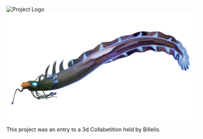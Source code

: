 ![Project Logo](Random/r5.png)
![Project Logo](Random/m2.png)

This project was an entry to a 3d Collabetition held by Billelis.
